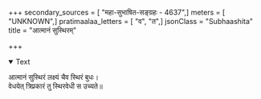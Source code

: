 +++
secondary_sources = [ "महा-सुभाषित-सङ्ग्रहः - 4637",]
meters = [ "UNKNOWN",]
pratimaalaa_letters = [ "व", "त",]
jsonClass = "Subhaashita"
title = "आत्मानं सुस्थिरम्"

+++

<details open><summary>Text</summary>

आत्मानं सुस्थिरं लक्ष्यं चैव स्थिरं बुधः।  
वेधयेत् त्रिप्रकारं तु स्थिरवेधी स उच्यते॥
</details>
